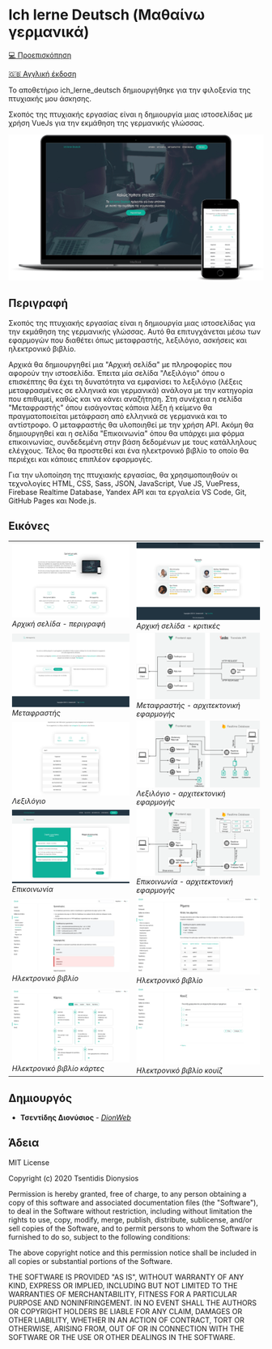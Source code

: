 # Ich lerne Deutsch (Μαθαίνω γερμανικά)

[:computer: Προεπισκόπηση](https://ichlernedeutsch.info/)

[:uk: Αγγλική έκδοση](README_en.md)

Το αποθετήριο ich_lerne_deutsch δημιουργήθηκε για την φιλοξενία της πτυχιακής μου άσκησης.

Σκοπός της πτυχιακής εργασίας είναι η δημιουργία μιας ιστοσελίδας με χρήση VueJs για την εκμάθηση της γερμανικής γλώσσας.

![Mockup](https://raw.githubusercontent.com/dionweb/ich_lerne_deutsch/screenshots/mockup.png)

## Περιγραφή

Σκοπός της πτυχιακής εργασίας είναι η δημιουργία μιας ιστοσελίδας για την εκμάθηση της γερμανικής γλώσσας. Αυτό θα επιτυγχάνεται μέσω των εφαρμογών που διαθέτει όπως μεταφραστής, λεξιλόγιο, ασκήσεις και ηλεκτρονικό βιβλίο.

Αρχικά θα δημιουργηθεί μια "Αρχική σελίδα" με πληροφορίες που αφορούν την ιστοσελίδα. Έπειτα μία σελίδα "Λεξιλόγιο" όπου ο επισκέπτης θα έχει τη δυνατότητα να εμφανίσει το λεξιλόγιο (λέξεις μεταφρασμένες σε ελληνικά και γερμανικά) ανάλογα με την κατηγορία που επιθυμεί, καθώς και να κάνει αναζήτηση. Στη συνέχεια η σελίδα "Μεταφραστής" όπου εισάγοντας κάποια λέξη ή κείμενο θα πραγματοποιείται μετάφραση από ελληνικά σε γερμανικά και το αντίστροφο. Ο μεταφραστής θα υλοποιηθεί με την χρήση API. Ακόμη θα δημιουργηθεί και η σελίδα "Επικοινωνία" όπου θα υπάρχει μια φόρμα επικοινωνίας, συνδεδεμένη στην βάση δεδομένων με τους κατάλληλους ελέγχους. Τέλος θα προστεθεί και ένα ηλεκτρονικό βιβλίο το οποίο θα περιέχει και κάποιες επιπλέον εφαρμογές.

Για την υλοποίηση της πτυχιακής εργασίας, θα χρησιμοποιηθούν οι τεχνολογίες HTML, CSS, Sass, JSON, JavaScript, Vue JS, VuePress, Firebase Realtime Database, Yandex API και τα εργαλεία VS Code, Git, GitHub Pages και Node.js.

## Εικόνες

|                                                                                                                                             |                                                                                                                                                                              |
| ------------------------------------------------------------------------------------------------------------------------------------------- | ---------------------------------------------------------------------------------------------------------------------------------------------------------------------------- |
| ![Αρχική σελίδα - περιγραφή](https://raw.githubusercontent.com/dionweb/ich_lerne_deutsch/screenshots/Home2.png)_Αρχική σελίδα - περιγραφή_  | ![Αρχική σελίδα - κριτικές](https://raw.githubusercontent.com/dionweb/ich_lerne_deutsch/screenshots/Home3.png)_Αρχική σελίδα - κριτικές_                                     |
| ![Μεταφραστής](https://raw.githubusercontent.com/dionweb/ich_lerne_deutsch/screenshots/Translator.png)_Μεταφραστής_                         | ![Μεταφραστής - αρχιτεκτονική εφαρμογής](https://raw.githubusercontent.com/dionweb/ich_lerne_deutsch/screenshots/Translator-arch.png)_Μεταφραστής - αρχιτεκτονική εφαρμογής_ |
| ![Λεξιλόγιο](https://raw.githubusercontent.com/dionweb/ich_lerne_deutsch/screenshots/Dictionary.png)_Λεξιλόγιο_                             | ![Λεξιλόγιο - αρχιτεκτονική εφαρμογής](https://raw.githubusercontent.com/dionweb/ich_lerne_deutsch/screenshots/Dictionary-arch.png)_Λεξιλόγιο - αρχιτεκτονική εφαρμογής_     |
| ![Επικοινωνία](https://raw.githubusercontent.com/dionweb/ich_lerne_deutsch/screenshots/Contact.png)_Επικοινωνία_                            | ![Επικοινωνία - αρχιτεκτονική εφαρμογής](https://raw.githubusercontent.com/dionweb/ich_lerne_deutsch/screenshots/Contact-arch.png)_Επικοινωνία - αρχιτεκτονική εφαρμογής_    |
| ![Ηλεκτρονικό βιβλίο](https://raw.githubusercontent.com/dionweb/ich_lerne_deutsch/screenshots/ebook1.png)_Ηλεκτρονικό βιβλίο_               | ![Ηλεκτρονικό βιβλίο](https://raw.githubusercontent.com/dionweb/ich_lerne_deutsch/screenshots/ebook2.png)_Ηλεκτρονικό βιβλίο_                                                |
| ![Ηλεκτρονικό βιβλίο κάρτες](https://raw.githubusercontent.com/dionweb/ich_lerne_deutsch/screenshots/ebook3.png)_Ηλεκτρονικό βιβλίο κάρτες_ | ![Ηλεκτρονικό βιβλίο κουίζ](https://raw.githubusercontent.com/dionweb/ich_lerne_deutsch/screenshots/ebook4.png)_Ηλεκτρονικό βιβλίο κουίζ_                                    |

## Δημιουργός

- **Τσεντίδης Διονύσιος** - _[DionWeb](http://www.dionweb.me/)_

## Άδεια

MIT License

Copyright (c) 2020 Tsentidis Dionysios

Permission is hereby granted, free of charge, to any person obtaining a copy
of this software and associated documentation files (the "Software"), to deal
in the Software without restriction, including without limitation the rights
to use, copy, modify, merge, publish, distribute, sublicense, and/or sell
copies of the Software, and to permit persons to whom the Software is
furnished to do so, subject to the following conditions:

The above copyright notice and this permission notice shall be included in all
copies or substantial portions of the Software.

THE SOFTWARE IS PROVIDED "AS IS", WITHOUT WARRANTY OF ANY KIND, EXPRESS OR
IMPLIED, INCLUDING BUT NOT LIMITED TO THE WARRANTIES OF MERCHANTABILITY,
FITNESS FOR A PARTICULAR PURPOSE AND NONINFRINGEMENT. IN NO EVENT SHALL THE
AUTHORS OR COPYRIGHT HOLDERS BE LIABLE FOR ANY CLAIM, DAMAGES OR OTHER
LIABILITY, WHETHER IN AN ACTION OF CONTRACT, TORT OR OTHERWISE, ARISING FROM,
OUT OF OR IN CONNECTION WITH THE SOFTWARE OR THE USE OR OTHER DEALINGS IN THE
SOFTWARE.
